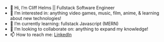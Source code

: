 - 👋 Hi, I’m Cliff Helms || Fullstack Software Engineer
- 👀 I’m interested in: anything video games, music, film, anime, & learning about new technologies!
- 🌱 I’m currently learning: fullstack Javascript (MERN)
- 💞️ I’m looking to collaborate on: anything to expand my knowledge!
- 📫 How to reach me: <a href="https://www.linkedin.com/in/cliff-helms/">LinkedIn</a>
<!---
crackTheCliff/crackTheCliff is a ✨ special ✨ repository because its `README.md` (this file) appears on your GitHub profile.
You can click the Preview link to take a look at your changes.
--->
